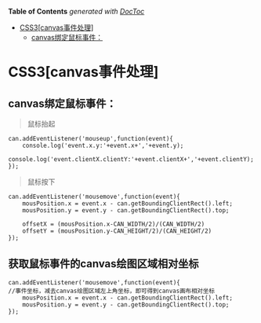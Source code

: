 <!-- START doctoc generated TOC please keep comment here to allow auto update -->
<!-- DON'T EDIT THIS SECTION, INSTEAD RE-RUN doctoc TO UPDATE -->
**Table of Contents**  *generated with [DocToc](https://github.com/thlorenz/doctoc)*

- [CSS3[canvas事件处理]](#css3canvas%E4%BA%8B%E4%BB%B6%E5%A4%84%E7%90%86)
  - [canvas绑定鼠标事件：](#canvas%E7%BB%91%E5%AE%9A%E9%BC%A0%E6%A0%87%E4%BA%8B%E4%BB%B6)

<!-- END doctoc generated TOC please keep comment here to allow auto update -->

# CSS3[canvas事件处理]

## canvas绑定鼠标事件：

> 鼠标抬起
~~~
can.addEventListener('mouseup',function(event){
	console.log('event.x.y:'+event.x+','+event.y);
	console.log('event.clientX.clientY:'+event.clientX+','+event.clientY);
});

~~~

> 鼠标按下

~~~
can.addEventListener('mousemove',function(event){
	mousPosition.x = event.x - can.getBoundingClientRect().left;
	mousPosition.y = event.y - can.getBoundingClientRect().top;
	
	offsetX = (mousPosition.x-CAN_WIDTH/2)/(CAN_WIDTH/2)
	offsetY = (mousPosition.y-CAN_HEIGHT/2)/(CAN_HEIGHT/2)
});
~~~

## 获取鼠标事件的canvas绘图区域相对坐标

~~~
can.addEventListener('mousemove',function(event){
//事件坐标，减去canvas绘图区域左上角坐标，即可得到canvas画布相对坐标
	mousPosition.x = event.x - can.getBoundingClientRect().left;
	mousPosition.y = event.y - can.getBoundingClientRect().top;
});
~~~